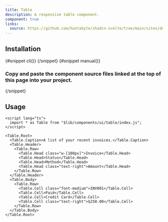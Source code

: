 ```yaml
---
title: Table
description: A responsive table component.
component: true
links:
  source: https://github.com/huntabyte/shadcn-svelte/tree/main/sites/docs/src/lib/registry/ui/table
---
```


<script>
  import { ComponentPreview, PMAddComp, Step, Steps, InstallTabs } from '$lib/components/docs';
</script>

<ComponentPreview name="table-demo">

<div></div>

</ComponentPreview>

## Installation

<InstallTabs>
{#snippet cli()}
<PMAddComp name="table" />
{/snippet}
{#snippet manual()}
<Steps>

### Copy and paste the component source files linked at the top of this page into your project.

</Steps>
{/snippet}
</InstallTabs>

## Usage

```svelte
<script lang="ts">
  import * as Table from "$lib/components/ui/table/index.js";
</script>
```

```svelte
<Table.Root>
  <Table.Caption>A list of your recent invoices.</Table.Caption>
  <Table.Header>
    <Table.Row>
      <Table.Head class="w-[100px]">Invoice</Table.Head>
      <Table.Head>Status</Table.Head>
      <Table.Head>Method</Table.Head>
      <Table.Head class="text-right">Amount</Table.Head>
    </Table.Row>
  </Table.Header>
  <Table.Body>
    <Table.Row>
      <Table.Cell class="font-medium">INV001</Table.Cell>
      <Table.Cell>Paid</Table.Cell>
      <Table.Cell>Credit Card</Table.Cell>
      <Table.Cell class="text-right">$250.00</Table.Cell>
    </Table.Row>
  </Table.Body>
</Table.Root>
```
